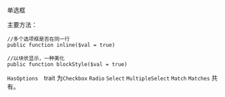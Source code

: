 单选框


主要方法：

```
//多个选项框是否在同一行
public function inline($val = true)

//以块状显示，一种美化
public function blockStyle($val = true)
```

`HasOptions`　trait 为`Checkbox` `Radio` `Select` `MultipleSelect` `Match` `Matches` 共有。